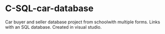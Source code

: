 # C-SQL-car-database
Car buyer and seller database project from schoolwith multiple forms. Links with an SQL database. Created in visual studio.
